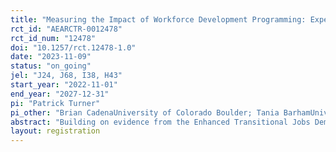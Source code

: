 ```yaml
---
title: "Measuring the Impact of Workforce Development Programming: Experimental Evidence from Goodwill North Georgia’s Workforce Development Program"
rct_id: "AEARCTR-0012478"
rct_id_num: "12478"
doi: "10.1257/rct.12478-1.0"
date: "2023-11-09"
status: "on_going"
jel: "J24, J68, I38, H43"
start_year: "2022-11-01"
end_year: "2027-12-31"
pi: "Patrick Turner"
pi_other: "Brian CadenaUniversity of Colorado Boulder; Tania BarhamUniversity of Colorado Boulder"
abstract: "Building on evidence from the Enhanced Transitional Jobs Demonstration (ETJD), we will evaluate the effectiveness of Goodwill of North Georgia’s (GNG) Workforce Development program via an RCT. In the program, job seekers at one of GNG’s 13 Career Centers are provided access to services aimed at connecting individuals with gainful employment. Intensive job preparation and career services train program participants to work in one of a number of occupations or industries, such as welding, construction, medical building, technology, maintenance, CDL, forklift, and supply chain. Trainees participate in short, 4–16 week training programs that end with the attainment of an industry-recognized credential. During the training period, participants are connected with paid work-based learning opportunities and are supported by a career coach that helps them overcome employment barriers and focus not just on getting a job, but on identifying their career pathway. In order to evaluate the effects of the program on outcomes like quarterly employment, quarterly earnings, and SNAP benefit utilization, we will enroll 1000 participants into the study, randomizing 500 to receive GNG’s Workforce Development services and 500 to control."
layout: registration
---
```


